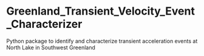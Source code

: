 # Greenland_Transient_Velocity_Event_Characterizer
Python package to identify and characterize transient acceleration events at North Lake in Southwest Greenland
